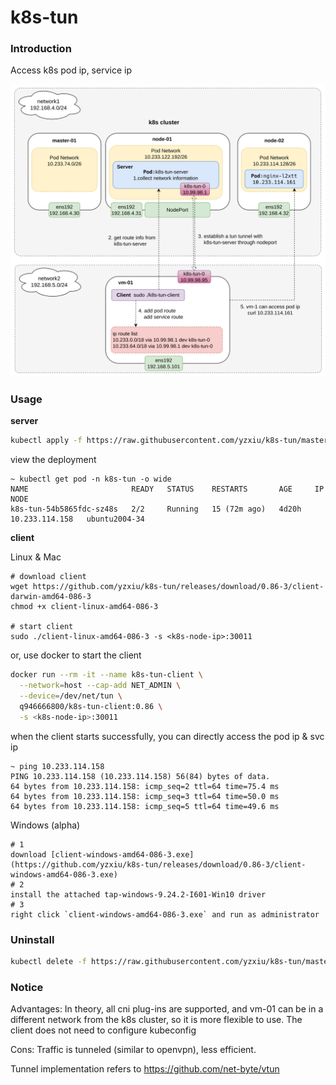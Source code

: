 # k8s-tun

### Introduction

Access k8s pod ip, service ip

![img.png](img.png)

### Usage

**server**

```bash
kubectl apply -f https://raw.githubusercontent.com/yzxiu/k8s-tun/master/deploy.yaml
```

view the deployment
```log
~ kubectl get pod -n k8s-tun -o wide
NAME                       READY   STATUS    RESTARTS       AGE     IP               NODE          
k8s-tun-54b5865fdc-sz48s   2/2     Running   15 (72m ago)   4d20h   10.233.114.158   ubuntu2004-34 
```

**client**

Linux & Mac

```shell
# download client
wget https://github.com/yzxiu/k8s-tun/releases/download/0.86-3/client-darwin-amd64-086-3
chmod +x client-linux-amd64-086-3

# start client
sudo ./client-linux-amd64-086-3 -s <k8s-node-ip>:30011
```
or, use docker to start the client
```bash
docker run --rm -it --name k8s-tun-client \
  --network=host --cap-add NET_ADMIN \
  --device=/dev/net/tun \
  q946666800/k8s-tun-client:0.86 \
  -s <k8s-node-ip>:30011
```

when the client starts successfully, you can directly access the pod ip & svc ip
```log
~ ping 10.233.114.158
PING 10.233.114.158 (10.233.114.158) 56(84) bytes of data.
64 bytes from 10.233.114.158: icmp_seq=2 ttl=64 time=75.4 ms
64 bytes from 10.233.114.158: icmp_seq=3 ttl=64 time=50.0 ms
64 bytes from 10.233.114.158: icmp_seq=5 ttl=64 time=49.6 ms
```

Windows (alpha)
```shell
# 1
download [client-windows-amd64-086-3.exe](https://github.com/yzxiu/k8s-tun/releases/download/0.86-3/client-windows-amd64-086-3.exe)
# 2
install the attached tap-windows-9.24.2-I601-Win10 driver
# 3
right click `client-windows-amd64-086-3.exe` and run as administrator
```

### Uninstall
```bash
kubectl delete -f https://raw.githubusercontent.com/yzxiu/k8s-tun/master/deploy.yaml
```

### Notice


Advantages: In theory, all cni plug-ins are supported, and vm-01 can be in a different network from the k8s cluster, so it is more flexible to use. The client does not need to configure kubeconfig

Cons: Traffic is tunneled (similar to openvpn), less efficient.

Tunnel implementation refers to https://github.com/net-byte/vtun